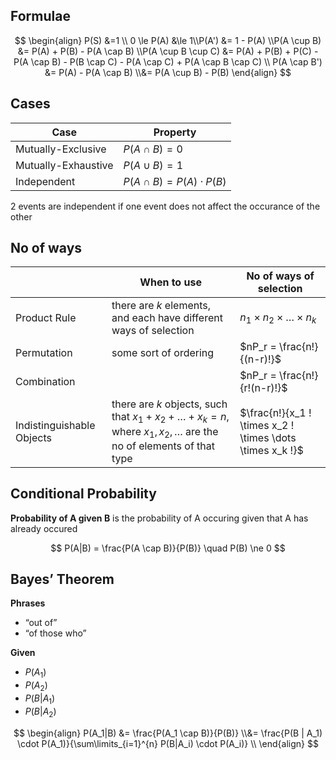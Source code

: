 ## Formulae

$$
\begin{align}
P(S) &=1 \\ 
0 \le P(A) &\le 1\\P(A') &= 1 - P(A) \\P(A \cup B) &= P(A) + P(B) - P(A \cap B) \\P(A \cup B \cup C) &= P(A) + P(B) + P(C) - P(A \cap B) - P(B \cap C) - P(A \cap C) + P(A \cap B \cap C) \\
P(A \cap B') &= P(A) - P(A \cap B) \\&= P(A \cup B) - P(B)
\end{align}
$$

## Cases

| Case                | Property                        |
| ------------------- | ------------------------------- |
| Mutually-Exclusive  | $P(A \cap B) = 0$               |
| Mutually-Exhaustive | $P(A \cup B) = 1$               |
| Independent         | $P(A \cap B) = P(A) \cdot P(B)$ |

2 events are independent if one event does not affect the occurance of the other

## No of ways

|                           | When to use                                                  | No of ways of selection                                   |
| ------------------------- | ------------------------------------------------------------ | --------------------------------------------------------- |
| Product Rule              | there are $k$ elements, and each have different ways of selection | $n_1 \times n_2 \times \dots \times n_k$                  |
| Permutation               | some sort of ordering                                        | $nP_r = \frac{n!}{(n-r)!}$                                |
| Combination               |                                                              | $nP_r = \frac{n!}{r!(n-r)!}$                              |
| Indistinguishable Objects | there are $k$ objects, such that $x_1 + x_2 + \dots + x_k = n$, where $x_1, x_2, \dots$ are the no of elements of that type | $\frac{n!}{x_1 ! \times x_2 ! \times \dots \times x_k !}$ |

## Conditional Probability

**Probability of A given B** is the probability of A occuring given that A has already occured

$$
P(A|B) = \frac{P(A \cap B)}{P(B)} \quad P(B) \ne 0
$$

## Bayes’ Theorem

**Phrases**

- “out of”
- “of those who”

**Given**

- $P(A_1)$
- $P(A_2)$
- $P(B|A_1)$
- $P(B|A_2)$

$$
\begin{align}
P(A_1|B)
&= \frac{P(A_1 \cap B)}{P(B)} \\&= \frac{P(B | A_1) \cdot P(A_1)}{\sum\limits_{i=1}^{n} P(B|A_i) \cdot P(A_i)} \\
\end{align}
$$

